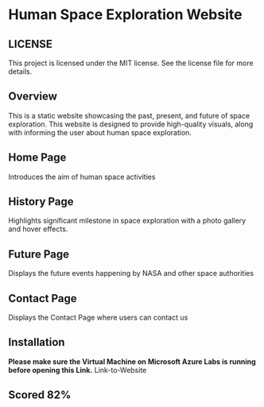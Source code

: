 # Human Space Exploration Website

## LICENSE
This project is licensed under the MIT license. See the license file for more details.

## Overview
This is a static website showcasing the past, present, and future of space exploration. This website is designed to provide high-quality visuals, along with informing the user about human space exploration.

## **Home Page**
Introduces the aim of human space activities

## **History Page**
Highlights significant milestone in space exploration with a photo gallery and hover effects.

## **Future Page**
Displays the future events happening by NASA and other space authorities

## **Contact Page**
Displays the Contact Page where users can contact us

## Installation
**Please make sure the Virtual Machine on Microsoft Azure Labs is running before opening this Link.**
Link-to-Website

## Scored 82%






